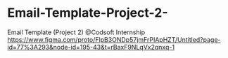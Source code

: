 # Email-Template-Project-2-
Email Template (Project 2) @Codsoft Internship
https://www.figma.com/proto/FlpB3ONDp57jmFrPIApHZT/Untitled?page-id=77%3A293&node-id=195-43&t=rBaxF9NLqVx2qnxq-1
